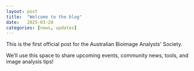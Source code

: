 ```yaml
---
layout: post
title:  "Welcome to the blog"
date:   2025-03-28
categories: [news, updates]
---
```


This is the first official post for the Australian Bioimage Analysts' Society.

We’ll use this space to share upcoming events, community news, tools, and image analysis tips!

